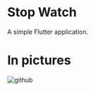 # Stop Watch

A simple Flutter application.
# In pictures
![github](https://github.com/YasarMushtaq1/StopWatch_flutter/assets/124120950/bc902a5c-d0f2-465b-af4a-a644d66252bc)
